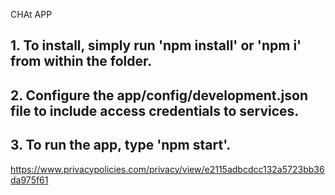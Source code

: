 CHAt APP

## 1. To install, simply run 'npm install' or 'npm i' from within the folder.
## 2. Configure the app/config/development.json file to include access credentials to services.
## 3. To run the app, type 'npm start'.

https://www.privacypolicies.com/privacy/view/e2115adbcdcc132a5723bb36da975f61
